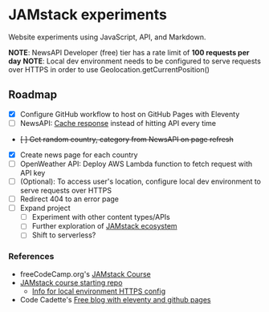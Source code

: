 # JAMstack experiments

Website experiments using JavaScript, API, and Markdown.

**NOTE**: NewsAPI Developer (free) tier has a rate limit of **100 requests per day**
**NOTE**: Local dev environment needs to be configured to serve requests over HTTPS in order to use Geolocation.getCurrentPosition()

## Roadmap

- [x] Configure GitHub workflow to host on GitHub Pages with Eleventy
- [ ] NewsAPI: [Cache response](https://youtu.be/A_l0qrPUJds?t=9733) instead of hitting API every time
- ~~[ ] Get random country, category from NewsAPI on page refresh~~
- [x] Create news page for each country
- [ ] OpenWeather API: Deploy AWS Lambda function to fetch request with API key
- [ ] \(Optional): To access user's location, configure local dev environment to serve requests over HTTPS
- [ ] Redirect 404 to an error page
- [ ] Expand project
  - [ ] Experiment with other content types/APIs
  - [ ] Further exploration of [JAMstack ecosystem](https://medium.com/memory-leak/the-jamstack-its-pretty-sweet-e0834e4e6bb7)
  - [ ] Shift to serverless?

### References

- freeCodeCamp.org's [JAMstack Course](https://www.youtube.com/watch?v=A_l0qrPUJds)
- [JAMstack course starting repo](https://github.com/philhawksworth/fcc-1-simply-static)
  - [Info for local environment HTTPS config](https://github.com/philhawksworth/fcc-6-client-side-api)
- Code Cadette's [Free blog with eleventy and github pages](https://www.youtube.com/watch?v=x4rRO12swrw)
